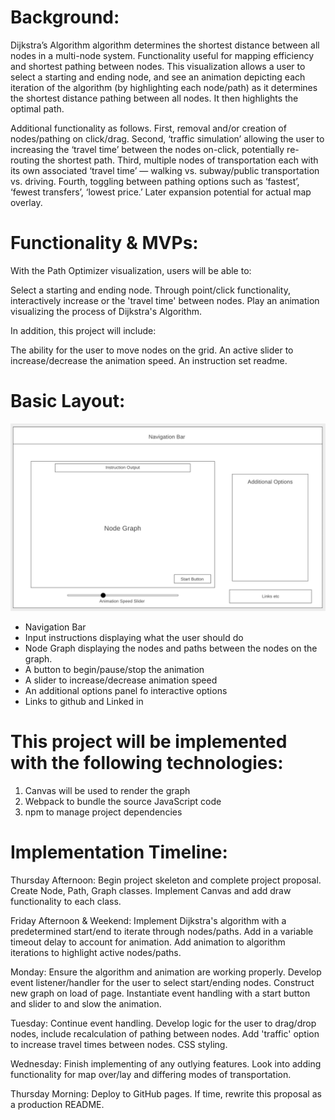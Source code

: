 # Background:

Dijkstra’s Algorithm algorithm determines the shortest distance between all nodes in a multi-node system. Functionality useful for mapping efficiency and shortest pathing between nodes. This visualization allows a user to select a starting and ending node, and see an animation depicting each iteration of the algorithm (by highlighting each node/path) as it determines the shortest distance pathing between all nodes. It then highlights the optimal path. 

Additional functionality as follows. First, removal and/or creation of nodes/pathing on click/drag. Second, ‘traffic simulation’ allowing the user to increasing the ‘travel time’ between the nodes on-click, potentially re-routing the shortest path. Third, multiple nodes of transportation each with its own associated ‘travel time’ — walking vs. subway/public transportation vs. driving. Fourth, toggling between pathing options such as ‘fastest’, ‘fewest transfers’, ‘lowest price.’ Later expansion potential for actual map overlay. 

# Functionality & MVPs:

With the Path Optimizer visualization, users will be able to:

Select a starting and ending node.
Through point/click functionality, interactively increase or the 'travel time' between nodes.
Play an animation visualizing the process of Dijkstra's Algorithm.

In addition, this project will include:

The ability for the user to move nodes on the grid.
An active slider to increase/decrease the animation speed. 
An instruction set readme.

# Basic Layout:

![](./images/wireframe.png)

- Navigation Bar
- Input instructions displaying what the user should do
- Node Graph displaying the nodes and paths between the nodes on the graph.
- A button to begin/pause/stop the animation
- A slider to increase/decrease animation speed
- An additional options panel fo interactive options
- Links to github and Linked in

# This project will be implemented with the following technologies:

1. Canvas will be used to render the graph
2. Webpack to bundle the source JavaScript code
3. npm to manage project dependencies

# Implementation Timeline:

Thursday Afternoon: Begin project skeleton and complete project proposal. Create Node, Path, Graph classes. Implement Canvas and add draw functionality to each class. 

Friday Afternoon & Weekend: Implement Dijkstra's algorithm with a predetermined start/end to iterate through nodes/paths. Add in a variable timeout delay to account for animation. Add animation to algorithm iterations to highlight active nodes/paths. 

Monday: Ensure the algorithm and animation are working properly. Develop event listener/handler for the user to select start/ending nodes. Construct new graph on load of page. Instantiate event handling with a start button and slider to and slow the animation. 

Tuesday: Continue event handling. Develop logic for the user to drag/drop nodes, include recalculation of pathing between nodes. Add 'traffic' option to increase travel times between nodes. CSS styling.

Wednesday: Finish implementing of any outlying features. Look into adding functionality for map over/lay and differing modes of transportation. 

Thursday Morning: Deploy to GitHub pages. If time, rewrite this proposal as a production README.